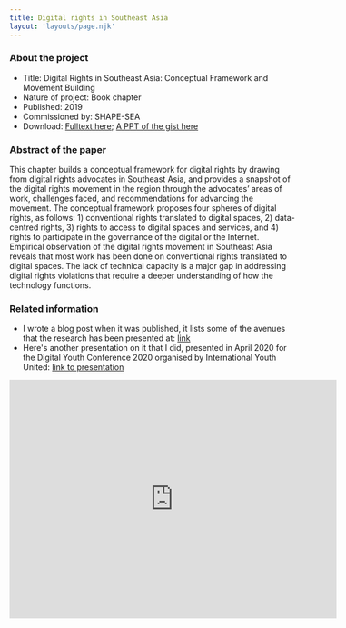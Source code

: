 ```yaml
---
title: Digital rights in Southeast Asia
layout: 'layouts/page.njk'
---
```


### About the project
- Title: Digital Rights in Southeast Asia: Conceptual Framework and Movement Building
- Nature of project: Book chapter
- Published: 2019
- Commissioned by: SHAPE-SEA
- Download: [Fulltext here](/documents/Digital-Rights-in-Southeast-Asia-Conceptual-Framework-and-Movement-Building.pdf); [A PPT of the gist here](/documents/Digital-rights-paper-gist.pdf)

### Abstract of the paper
This chapter builds a conceptual framework for digital rights by drawing from digital rights advocates in Southeast Asia, and provides a snapshot of the digital rights movement in the region through the advocates’ areas of work, challenges faced, and recommendations for advancing the movement. The conceptual framework proposes four spheres of digital rights, as follows: 1) conventional rights translated to digital spaces, 2) data-centred rights, 3) rights to access to digital spaces and services, and 4) rights to participate in the governance of the digital or the Internet. Empirical observation of the digital rights movement in Southeast Asia reveals that most work has been done on conventional rights translated to digital spaces. The lack of technical capacity is a major gap in addressing digital rights violations that require a deeper understanding of how the technology functions.

### Related information
- I wrote a blog post when it was published, it lists some of the avenues that the research has been presented at: [link](/posts/2019-12-27-published-study/)
- Here's another presentation on it that I did, presented in April 2020 for the Digital Youth Conference 2020 organised by International Youth United: [link to presentation](https://slides.com/jun-e/digitalrightscovid19/)
<iframe src="https://slides.com/jun-e/digitalrightscovid19/embed" width="576" height="420" scrolling="no" frameborder="0" webkitallowfullscreen mozallowfullscreen allowfullscreen></iframe>